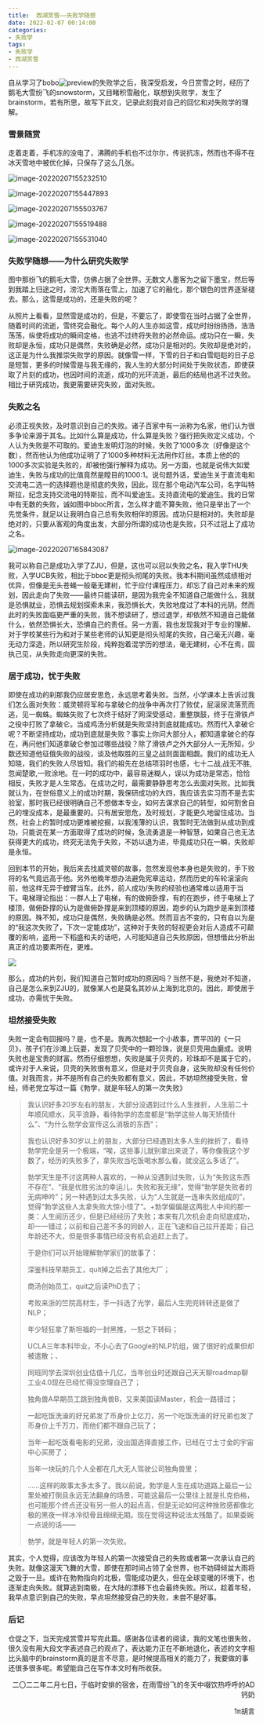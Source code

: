 ```yaml
---
title:  西湖赏雪——失败学随想
date: 2022-02-07 00:14:00
categories: 
- 失败学
tags:
- 失败学
- 西湖赏雪
---
```


自从学习了bobo![preview](https://cdn.jsdelivr.net/gh/huxingyi1997/my_img/img/20220202235723.jpeg)的失败学之后，我深受启发，今日赏雪之时，经历了鹅毛大雪纷飞的snowstorm，又目睹积雪融化，联想到失败学，发生了brainstorm，若有所思，故写下此文，记录此刻我对自己的回忆和对失败学的理解。

<!-- more -->

### 雪景随赏

走着走着，手机冻的没电了，沸腾的手机也不过尔尔，传说抗冻，然而也不得不在冰天雪地中被优化掉，只保存了这么几张。

![image-20220207155232510](https://cdn.jsdelivr.net/gh/huxingyi1997/my_img/img/20220207155239.png)

![image-20220207155447893](https://cdn.jsdelivr.net/gh/huxingyi1997/my_img/img/20220207155448.png)

![image-20220207155503767](https://cdn.jsdelivr.net/gh/huxingyi1997/my_img/img/20220207155504.png)

![image-20220207155519488](https://cdn.jsdelivr.net/gh/huxingyi1997/my_img/img/20220207155519.png)

![image-20220207155531040](https://cdn.jsdelivr.net/gh/huxingyi1997/my_img/img/20220207155531.png)

### 失败学随想——为什么研究失败学

图中那纷飞的鹅毛大雪，仿佛占据了全世界。无数文人墨客为之留下墨宝，然后等到我踏上归途之时，滂沱大雨落在雪上，加速了它的融化，那个银色的世界逐渐褪去。那么，这雪是成功的，还是失败的呢？

从照片上看看，显然雪是成功的，但是，不要忘了，即使雪在当时占据了全世界，随着时间的流逝，雪终究会融化。每个人的人生亦如这雪，成功时纷纷扬扬，浩浩荡荡，纵使将成功的瞬间定格，也逃不过终将失败的必然命运。成功只在一瞬，失败却是永恒，成功只是偶然，失败确是必然，成功只是相对的。失败却是绝对的，这正是为什么我推崇失败学的原因。就像雪一样，下雪的日子和白雪皑皑的日子总是短暂，更多的时候雪是与我无缘的，我人生的大部分时间处于失败状态，即使获取了片刻的成功，也因时间的流逝，成功的光环流逝，最后的结局也逃不过失败。相比于研究成功，我更需要研究失败，面对失败。

### 失败之名

必须正视失败，及时意识到自己的失败。诸子百家中有一派称为名家，他们认为很多争论来源于其名。比如什么算是成功，什么算是失败？强行把失败定义成功，个人认为失败是不可取的。爱迪生发明灯泡的时候，失败了1000多次（好像是这个数），然而他认为他成功证明了了1000多种材料无法用作灯丝。本质上他的的1000多次实验是失败的，却被他强行解释为成功。另一方面，也就是说伟大如爱迪生，失败与成功的比值竟然是瞠目的1000:1。说句题外话，爱迪生关于直流电和交流电二选一的选择题也是彻底的失败，因此，现在那个电动汽车公司，名字叫特斯拉，纪念支持交流电的特斯拉，而不叫爱迪生。支持直流电的爱迪生。我的日常中有无数的失败，诚如图中bboc所言，怎么样才能不算失败，他只是举出了一个先觉条件，就足以让我明白自己总有失败相伴的原因。成功只是相对的。失败却是绝对的，只要从客观的角度出发，大部分所谓的成功也是失败，只不过冠上了成功之名。

![image-20220207165843087](https://cdn.jsdelivr.net/gh/huxingyi1997/my_img/img/20220207165843.png)

我可以称自己是成功入学了ZJU，但是，这也可以冠以失败之名，我入学THU失败，入学UCB失败，相比于bboc更是彻头彻尾的失败。我本科期间虽然成绩相对优异，但像是无头苍蝇一般毫无建树，忙于应付课程压力，却忘了自己对未来的规划，因此走向了失败——最终只能读研，是因为我完全不知道自己能做什么，我就是恐惧就业，恐惧去规划探索未来，我恐惧长大，失败地度过了本科的光阴。然而此时的失败面临更严重的失败，我不想读研了，想过退学，却依然不知道自己能做什么，依然恐惧长大，恐惧自己的责任。另一方面，我也发现我对于专业的理解、对于学校某些行为和对于某些老师的认知更是彻头彻尾的失败，自己毫无兴趣，毫无动力深造，所以研究生阶段，纯粹抱着混学历的想法，毫无建树，心不在焉，固执己见，从失败走向更深的失败。

### 居于成功，忧于失败

即使在成功的刹那我仍应居安思危，永远思考着失败。当然，小学课本上告诉过我们怎么面对失败：威灵顿将军和与拿破仑的战争中再次打了败仗，屁滚尿流落荒而逃，见一蜘蛛。蜘蛛失败了七次终于结好了网深受感动，重整旗鼓，终于在滑铁卢之役中打败了拿破仑。当成鸡汤分析就是失败坚持到底就能成功。然而代入拿破仑呢？不断坚持成功，成功到底就是失败？事实上你问大部分人，都知道拿破仑的存在，再问他们知道拿破仑参加过哪些战役？除了滑铁卢之外大部分人一无所知，少数还知道他征俄失败的战役，谈及他取胜的三皇之战则面面相觑。我们的成功无人知晓，我们的失败人尽皆知。我们的祖先在总结项羽时也感，七十二战,战无不胜,忽闻楚歌,一败涂地。在一时的成功中，最容易迷糊人，误以为成功是常态，恰恰相反，失败才是人生常态。在成功之时，最需要静静思考怎么去面对失败。比如我就认为，在世俗意义上的成功时期，我保研成功的大四，我应该去实习而不是去实验室，那时我已经很明确自己不想做本专业，如何去谋求自己的转型，如何割舍自己的埋没成本，是最重要的。只有居安思危，及时规划，才能更久地留住成功。当然，社会上的暂时成功更难被挖掘，以我浅薄的认识，我暂时无法做到从成功到成功，只能说在某一方面取得了成功的时候，急流勇退是一种智慧，如果自己也无法获得更大的成功，终究无法免于失败，不妨以退为进，毕竟成功只在一瞬，失败却是永恒。

回到本节的开始，我后来去找威灵顿的故事，忽然发现他本身也是失败的，手下败将的名气竟远高于他。另外他晚年想办法避免宪章运动，然而历史的车轮滚滚向前，他这样无异于螳臂当车。此外，前人成功/失败的经验也通常难以适用于当下。电梯理论指出：一群人上了电梯，有的做俯卧撑，有的在跑步，终于电梯上了楼顶，做俯卧撑的认为是做俯卧撑是来到顶楼的原因，跑步的认为跑步是来到顶楼的原因。殊不知，成功只是偶然，失败确是必然。然而亘古不变的，只有自以为是的“我这次失败了，下次一定能成功”，这种对于失败的轻视更会对后人造成不可颠覆的影响，盗用一下稻盛和夫的话吧，人可能知道自己失败原因，但想借此分析出真正的成功要素所在，更难。

![](https://cdn.jsdelivr.net/gh/huxingyi1997/my_img/img/20220207212326.jpg)



那么，成功的片刻，我们知道自己暂时成功的原因吗？当然不是，我绝对不知道，自己是怎么来到ZJU的，就像某人也是莫名其妙从上海到北京的。因此，即使居于成功，亦需忧于失败。

### 坦然接受失败

失败一定会有回报吗？是，也不是。我再次想起一个小故事，贾平凹的《一只贝》，孩子们在沙滩上玩耍，发现了贝壳中的一颗珍珠，说是贝壳用血磨成。说明失败也是宝贵的财富。然而仔细想想，失败是属于贝壳的，珍珠却不是属于它的，或许对于人来说，贝壳的失败很有意义，但是对于贝壳自身，这失败却没有任何价值。对我而言，并不是所有自己的失败都有意义，因此，不妨坦然接受失败，曾经，师老党立写过一篇《勃学，就是年轻人的第一次失败》

> 我认识好多20岁左右的朋友，大部分没遇到过什么人生挫折，人生前二十年顺风顺水，风平浪静，看待勃学的态度都是“勃学这些人每天矫情什么”、“为什么勃学会宣传这么消极的东西”；
>
> 我也认识好多30岁以上的朋友，大部分已经遇到太多人生的挫折了，看待勃学完全是另一个极端，“唉，这些事儿就别拿出来说了，等你像我这个岁数了，经历的失败多了，拿失败当吃饭喝水那么看，就没这么多话了”。
>
> 勃学天生是不讨这两种人喜欢的，一种从没遇到过失败，认为“失败这东西不存在”、“我是优胜劣汰的幸运儿，失败和我无缘”，觉得“勃学是失败者的无病呻吟”；另一种遇到过太多失败，认为“人生就是一连串失败组成的”，觉得“勃学这些人太拿失败大惊小怪了”。+勃学偏偏是这两批人中间的那一类：人生阅历还少，但是已经经历了失败；本来有几次机会走向彻底成功，却一一错过；以前和自己差不多的同龄人，正在飞速和自己拉开差距；自己年龄还不大，但是很多事情已经没有机会追赶上去了。
>
> 于是你们可以开始理解勃学家们的故事了：
>
> 深鉴科技早期员工，quit掉之后去了其他大厂；
>
> 商汤创始员工，quit之后读PhD去了；
>
> 考败来浙的竺院高材生，手一抖选了光学，最后人生兜兜转转还是做了NLP；
>
> 年少轻狂拿了斯坦福的一封黑推，一怒之下转码；
>
> UCLA三年本科毕业，不小心去了Google的NLP坑组，做了很好的成果但却被遣散；、
>
> 同班同学去深圳创业估值十几亿，当年创业时还跟自己天天聊roadmap聊工业4.0现在已经忙得没空理自己了；
>
> 独角兽A早期员工跳到独角兽B，又来美国读Master，机会一路错过；
>
> 一起吃饭洗澡的好兄弟发了币身价上亿刀，另一个吃饭洗澡的好兄弟也发了币身价上千万刀，而他们都不跟自己玩了；
>
> 当年一起吃饭看电影的兄弟，没出国选择直接工作，已经在寸土寸金的宇宙中心买房了；
>
> 当年一块玩的几个人全都在几大无人驾驶公司独角兽里；
>
> ……这样的故事太多太多了。我以前说，勃学是人生在成功道路上最后一公里处被打倒且永远无法翻身的场景，可能这最后一公里往上就是扎克伯格，也可能那个终点还没有另一些人的起点高，但是无论如何这种挫败感都像北极的黑夜一样冰冷彻骨且绵绵无期。现在觉得这种说法太残酷了。如果委婉一点说的话——
>
> 勃学，就是年轻人的第一次失败。

其实，个人觉得，应该改为年轻人的第一次接受自己的失败或者第一次承认自己的失败。就像这漫天飞舞的大雪，即使在那时间占领了全世界，也不妨碍倾盆大雨将之毁于一旦。或许在勃勃指向的北极，雪能成功更久，但在全球变暖的环境下，也逐渐走向失败。就算逃到南极，在大陆的漂移下也会最终失败。所以，趁着年轻，我早点意识到自己的失败，早点坦然接受自己的失败，未尝不是好事。

### 后记

仓促之下，当天完成赏雪并写完此篇。感谢各位读者的阅读，我的文笔也很失败，很久没有用大段文字表述自己的观点了，表达能力正在不断地退化，表述的文字相比头脑中的brainstorm真的是言不尽意，是时候提高相关的能力了，我要做的事还很多很多呢。希望能自己在写作本文时有所收获。

<p align="right">二〇二二年二月七日，于临时安排的宿舍，在雨雪纷飞的冬天中啜饮热呼呼的AD钙奶</p>
<p align="right">1π胡言</p>

